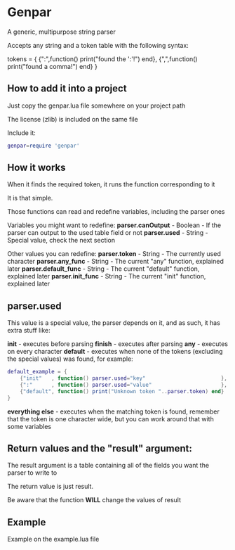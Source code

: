 # Genpar

A generic, multipurpose string parser

Accepts any string and a token table with the following syntax:

tokens = {
 	{":",function() print("found the ':'!") end},
 	{",",function() print("found a comma!") end}
}

How to add it into a project
----------------------------

Just copy the genpar.lua file somewhere on your project path

The license (zlib) is included on the same file

Include it:

```lua
genpar=require 'genpar'
```

How it works
------------

When it finds the required token, it runs the function corresponding to it

It is that simple.

Those functions can read and redefine variables, including the parser ones

Variables you might want to redefine:
**parser.canOutput** - Boolean - If the parser can output to the used table field or not
**parser.used**      - String  - Special value, check the next section

Other values you can redefine:
**parser.token** - String - The currently used character
**parser.any_func** - String - The current "any" function, explained later
**parser.default_func** - String - The current "default" function, explained later
**parser.init_func** - String - The current "init" function, explained later

parser.used
-----------

This value is a special value, the parser depends on it, and as such, it has extra stuff like:

**init** - executes before parsing
**finish** - executes after parsing
**any** - executes on every character
**default** - executes when none of the tokens (excluding the special values) was found, for example:

```lua
default_example = {
	{"init"   , function() parser.used="key"                        },
	{":"      , function() parser.used="value"                      },
	{"default", function() print("Unknown token "..parser.token) end}
}
```

**everything else** - executes when the matching token is found, remember that the token is one character wide, but you can work around that with some variables

Return values and the "result" argument:
----------------------------------------

The result argument is a table containing all of the fields you want the parser to write to

The return value is just result.

Be aware that the function **WILL** change the values of result

Example
-------

Example on the example.lua file
